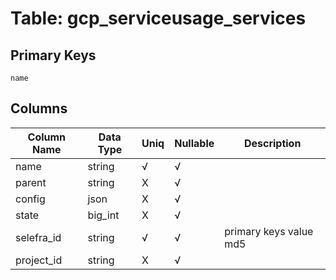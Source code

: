 # Table: gcp_serviceusage_services

## Primary Keys 

```
name
```


## Columns 

|  Column Name   |  Data Type  | Uniq | Nullable | Description | 
|  ----  | ----  | ----  | ----  | ---- | 
| name | string | √ | √ |  | 
| parent | string | X | √ |  | 
| config | json | X | √ |  | 
| state | big_int | X | √ |  | 
| selefra_id | string | √ | √ | primary keys value md5 | 
| project_id | string | X | √ |  | 


